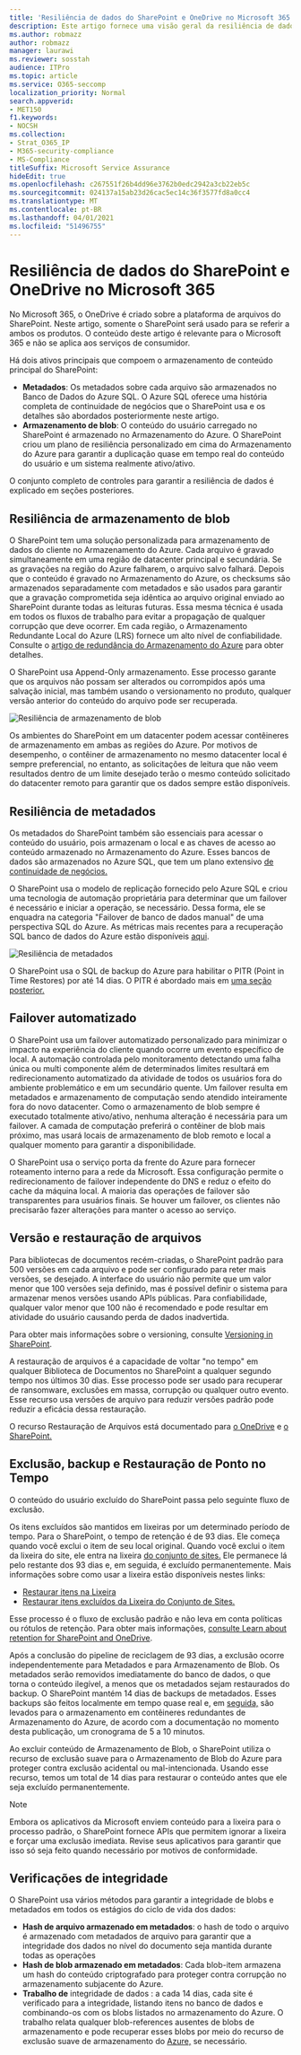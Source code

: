 ```yaml
---
title: 'Resiliência de dados do SharePoint e OneDrive no Microsoft 365 '
description: Este artigo fornece uma visão geral da resiliência de dados do SharePoint e do OneDrive no Microsoft 365.
ms.author: robmazz
author: robmazz
manager: laurawi
ms.reviewer: sosstah
audience: ITPro
ms.topic: article
ms.service: O365-seccomp
localization_priority: Normal
search.appverid:
- MET150
f1.keywords:
- NOCSH
ms.collection:
- Strat_O365_IP
- M365-security-compliance
- MS-Compliance
titleSuffix: Microsoft Service Assurance
hideEdit: true
ms.openlocfilehash: c267551f26b4dd96e3762b0edc2942a3cb22eb5c
ms.sourcegitcommit: 024137a15ab23d26cac5ec14c36f3577fd8a0cc4
ms.translationtype: MT
ms.contentlocale: pt-BR
ms.lasthandoff: 04/01/2021
ms.locfileid: "51496755"
---
```

# <a name="sharepoint-and-onedrive-data-resiliency-in-microsoft-365"></a>Resiliência de dados do SharePoint e OneDrive no Microsoft 365 

No Microsoft 365, o OneDrive é criado sobre a plataforma de arquivos do SharePoint. Neste artigo, somente o SharePoint será usado para se referir a ambos os produtos. O conteúdo deste artigo é relevante para o Microsoft 365 e não se aplica aos serviços de consumidor.

Há dois ativos principais que compoem o armazenamento de conteúdo principal do SharePoint:

- **Metadados**: Os metadados sobre cada arquivo são armazenados no Banco de Dados do Azure SQL. O Azure SQL oferece uma história completa de continuidade de negócios que o SharePoint usa e os detalhes são abordados posteriormente neste artigo.
- **Armazenamento de blob**: O conteúdo do usuário carregado no SharePoint é armazenado no Armazenamento do Azure. O SharePoint criou um plano de resiliência personalizado em cima do Armazenamento do Azure para garantir a duplicação quase em tempo real do conteúdo do usuário e um sistema realmente ativo/ativo.

O conjunto completo de controles para garantir a resiliência de dados é explicado em seções posteriores.

## <a name="blob-storage-resilience"></a>Resiliência de armazenamento de blob

O SharePoint tem uma solução personalizada para armazenamento de dados do cliente no Armazenamento do Azure. Cada arquivo é gravado simultaneamente em uma região de datacenter principal e secundária. Se as gravações na região do Azure falharem, o arquivo salvo falhará. Depois que o conteúdo é gravado no Armazenamento do Azure, os checksums são armazenados separadamente com metadados e são usados para garantir que a gravação comprometida seja idêntica ao arquivo original enviado ao SharePoint durante todas as leituras futuras. Essa mesma técnica é usada em todos os fluxos de trabalho para evitar a propagação de qualquer corrupção que deve ocorrer. Em cada região, o Armazenamento Redundante Local do Azure (LRS) fornece um alto nível de confiabilidade. Consulte o [artigo de redundância do Armazenamento do Azure](/azure/storage/common/storage-redundancy-lrs) para obter detalhes.

O SharePoint usa Append-Only armazenamento. Esse processo garante que os arquivos não possam ser alterados ou corrompidos após uma salvação inicial, mas também usando o versionamento no produto, qualquer versão anterior do conteúdo do arquivo pode ser recuperada.

![Resiliência de armazenamento de blob](../media/assurance-blob-storage-resiliency-diagram.png)

Os ambientes do SharePoint em um datacenter podem acessar contêineres de armazenamento em ambas as regiões do Azure. Por motivos de desempenho, o contêiner de armazenamento no mesmo datacenter local é sempre preferencial, no entanto, as solicitações de leitura que não veem resultados dentro de um limite desejado terão o mesmo conteúdo solicitado do datacenter remoto para garantir que os dados sempre estão disponíveis.

## <a name="metadata-resilience"></a>Resiliência de metadados

Os metadados do SharePoint também são essenciais para acessar o conteúdo do usuário, pois armazenam o local e as chaves de acesso ao conteúdo armazenado no Armazenamento do Azure. Esses bancos de dados são armazenados no Azure SQL, que tem um plano extensivo [de continuidade de negócios.](/azure/sql-database/sql-database-business-continuity)

O SharePoint usa o modelo de replicação fornecido pelo Azure SQL e criou uma tecnologia de automação proprietária para determinar que um failover é necessário e iniciar a operação, se necessário. Dessa forma, ele se enquadra na categoria "Failover de banco de dados manual" de uma perspectiva SQL do Azure. As métricas mais recentes para a recuperação SQL banco de dados do Azure estão disponíveis [aqui](/azure/azure-sql/database/business-continuity-high-availability-disaster-recover-hadr-overview#recover-a-database-to-the-existing-server).

![Resiliência de metadados](../media/assurance-metadata-resiliency-diagram.png)

O SharePoint usa o SQL de backup do Azure para habilitar o PITR (Point in Time Restores) por até 14 dias. O PITR é abordado mais em [uma seção posterior.](#deletion-backup-and-point-in-time-restore)

## <a name="automated-failover"></a>Failover automatizado

O SharePoint usa um failover automatizado personalizado para minimizar o impacto na experiência do cliente quando ocorre um evento específico de local. A automação controlada pelo monitoramento detectando uma falha única ou multi componente além de determinados limites resultará em redirecionamento automatizado da atividade de todos os usuários fora do ambiente problemático e em um secundário quente. Um failover resulta em metadados e armazenamento de computação sendo atendido inteiramente fora do novo datacenter. Como o armazenamento de blob sempre é executado totalmente ativo/ativo, nenhuma alteração é necessária para um failover. A camada de computação preferirá o contêiner de blob mais próximo, mas usará locais de armazenamento de blob remoto e local a qualquer momento para garantir a disponibilidade.

O SharePoint usa o serviço porta da frente do Azure para fornecer roteamento interno para a rede da Microsoft. Essa configuração permite o redirecionamento de failover independente do DNS e reduz o efeito do cache da máquina local. A maioria das operações de failover são transparentes para usuários finais. Se houver um failover, os clientes não precisarão fazer alterações para manter o acesso ao serviço.

## <a name="versioning-and-files-restore"></a>Versão e restauração de arquivos

Para bibliotecas de documentos recém-criadas, o SharePoint padrão para 500 versões em cada arquivo e pode ser configurado para reter mais versões, se desejado. A interface do usuário não permite que um valor menor que 100 versões seja definido, mas é possível definir o sistema para armazenar menos versões usando APIs públicas. Para confiabilidade, qualquer valor menor que 100 não é recomendado e pode resultar em atividade do usuário causando perda de dados inadvertida.

Para obter mais informações sobre o versioning, consulte [Versioning in SharePoint](/microsoft-365/community/versioning-basics-best-practices).

A restauração de arquivos é a capacidade de voltar "no tempo" em qualquer Biblioteca de Documentos no SharePoint a qualquer segundo tempo nos últimos 30 dias. Esse processo pode ser usado para recuperar de ransomware, exclusões em massa, corrupção ou qualquer outro evento. Esse recurso usa versões de arquivo para reduzir versões padrão pode reduzir a eficácia dessa restauração.

O recurso Restauração de Arquivos está documentado para [o OneDrive](https://support.office.com/article/restore-your-onedrive-fa231298-759d-41cf-bcd0-25ac53eb8a15) e [o SharePoint.](https://support.office.com/article/Restore-a-document-library-317791c3-8bd0-4dfd-8254-3ca90883d39a)

## <a name="deletion-backup-and-point-in-time-restore"></a>Exclusão, backup e Restauração de Ponto no Tempo

O conteúdo do usuário excluído do SharePoint passa pelo seguinte fluxo de exclusão.

Os itens excluídos são mantidos em lixeiras por um determinado período de tempo. Para o SharePoint, o tempo de retenção é de 93 dias. Ele começa quando você exclui o item de seu local original. Quando você exclui o item da lixeira do site, ele entra na lixeira [do conjunto de sites.](https://support.office.com/article/restore-deleted-items-from-the-site-collection-recycle-bin-5fa924ee-16d7-487b-9a0a-021b9062d14b) Ele permanece lá pelo restante dos 93 dias e, em seguida, é excluído permanentemente. Mais informações sobre como usar a lixeira estão disponíveis nestes links:

- [Restaurar itens na Lixeira](https://support.office.com/article/Restore-items-in-the-Recycle-Bin-of-a-SharePoint-site-6df466b6-55f2-4898-8d6e-c0dff851a0be)
- [Restaurar itens excluídos da Lixeira do Conjunto de Sites.](https://support.office.com/article/Restore-deleted-items-from-the-site-collection-recycle-bin-5fa924ee-16d7-487b-9a0a-021b9062d14b)

Esse processo é o fluxo de exclusão padrão e não leva em conta políticas ou rótulos de retenção. Para obter mais informações, [consulte Learn about retention for SharePoint and OneDrive](/microsoft-365/compliance/retention-policies-sharepoint).

Após a conclusão do pipeline de reciclagem de 93 dias, a exclusão ocorre independentemente para Metadados e para Armazenamento de Blob. Os metadados serão removidos imediatamente do banco de dados, o que torna o conteúdo ilegível, a menos que os metadados sejam restaurados do backup. O SharePoint mantém 14 dias de backups de metadados. Esses backups são feitos localmente em tempo quase real e, em [seguida,](/azure/sql-database/sql-database-automated-backups) são levados para o armazenamento em contêineres redundantes de Armazenamento do Azure, de acordo com a documentação no momento desta publicação, um cronograma de 5 a 10 minutos.

Ao excluir conteúdo de Armazenamento de Blob, o SharePoint utiliza o recurso de exclusão suave para o Armazenamento de Blob do Azure para proteger contra exclusão acidental ou mal-intencionada. Usando esse recurso, temos um total de 14 dias para restaurar o conteúdo antes que ele seja excluído permanentemente.

>[!Note]
>Embora os aplicativos da Microsoft enviem conteúdo para a lixeira para o processo padrão, o SharePoint fornece APIs que permitem ignorar a lixeira e forçar uma exclusão imediata. Revise seus aplicativos para garantir que isso só seja feito quando necessário por motivos de conformidade.

## <a name="integrity-checks"></a>Verificações de integridade

O SharePoint usa vários métodos para garantir a integridade de blobs e metadados em todos os estágios do ciclo de vida dos dados:

- **Hash de arquivo armazenado em metadados**: o hash de todo o arquivo é armazenado com metadados de arquivo para garantir que a integridade dos dados no nível do documento seja mantida durante todas as operações
- **Hash de blob armazenado em metadados**: Cada blob-item armazena um hash do conteúdo criptografado para proteger contra corrupção no armazenamento subjacente do Azure.
- **Trabalho de** integridade de dados : a cada 14 dias, cada site é verificado para a integridade, listando itens no banco de dados e combinando-os com os blobs listados no armazenamento do Azure. O trabalho relata qualquer blob-references ausentes de blobs de armazenamento e pode recuperar esses blobs por meio do recurso de exclusão suave de armazenamento do [Azure,](/azure/storage/blobs/soft-delete-blob-overview) se necessário.
